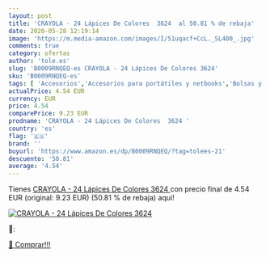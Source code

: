 ```yaml
---
layout: post
title: 'CRAYOLA - 24 Lápices De Colores  3624  al 50.81 % de rebaja'
date: 2020-05-28 12:19:14
image: 'https://m.media-amazon.com/images/I/51uqacf+CcL._SL400_.jpg'
comments: true
category: ofertas
author: 'tole.es'
slug: 'B0009RNQEQ-es CRAYOLA - 24 Lápices De Colores 3624'
sku: 'B0009RNQEQ-es'
tags: [ 'Accesorios','Accesorios para portátiles y netbooks','Bolsas y fundas para portátiles y netbooks','Bolígrafos, lápices y útiles de escritura','Fundas blandas para portátiles y netbooks','Informática','Oficina y papelería','Rotuladores permanentes','Rotuladores y subrayadores','lápices', ]
actualPrice: 4.54 EUR
currency: EUR
price: 4.54
comparePrice: 9.23 EUR
prodname: 'CRAYOLA - 24 Lápices De Colores  3624 '
country: 'es'
flag: '🇪🇸'
brand: ''
buyurl: 'https://www.amazon.es/dp/B0009RNQEQ/?tag=tolees-21'
descuento: '50.81'
average: '4.54'
---
```


Tienes [CRAYOLA - 24 Lápices De Colores  3624 ](https://www.amazon.es/dp/B0009RNQEQ/?tag=tolees-21) con precio final de  4.54 EUR (original: 9.23 EUR) (50.81 %  de rebaja) aqui!

[![CRAYOLA - 24 Lápices De Colores  3624 ](https://m.media-amazon.com/images/I/51uqacf+CcL._SL400_.jpg)](https://www.amazon.es/dp/B0009RNQEQ/?tag=tolees-21)

🔎:


[🛒 Comprar!!!](https://www.amazon.es/dp/B0009RNQEQ/?tag=tolees-21)
